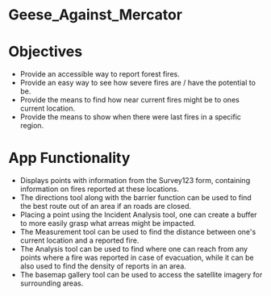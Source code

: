 # Geese_Against_Mercator
# Objectives
- Provide an accessible way to report forest fires.
- Provide an easy way to see how severe fires are / have the potential to be.
- Provide the means to find how near current fires might be to ones current location.
- Provide the means to show when there were last fires in a specific region.
# App Functionality
- Displays points with information from the Survey123 form, containing information on fires reported at these locations.
- The directions tool along with the barrier function can be used to find the best route out of an area if an roads are closed.
- Placing a point using the Incident Analysis tool, one can create a buffer to more easily grasp what arreas might be impacted.
- The Measurement tool can be used to find the distance between one's current location and a reported fire.
- The Analysis tool can be used to find where one can reach from any points where a fire was reported in case of evacuation, while it can be also used to find the density of reports in an area.
- The basemap gallery tool can be used to access the satellite imagery for surrounding areas.
